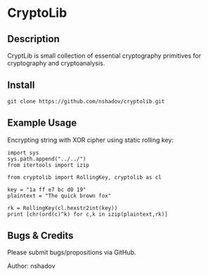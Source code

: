 # CryptoLib

## Description

CryptLib is small collection of essential cryptography primitives for cryptography and cryptoanalysis.

## Install

```
git clone https://github.com/nshadov/cryptolib.git
```

## Example Usage

Encrypting string with XOR cipher using static rolling key:

```
import sys
sys.path.append("../../")
from itertools import izip

from cryptolib import RollingKey, cryptolib as cl

key = "1a ff e7 bc d0 19"
plaintext = "The quick brown fox"

rk = RollingKey(cl.hexstr2int(key))
print [chr(ord(c)^k) for c,k in izip(plaintext,rk)]
```

## Bugs & Credits

Please submit bugs/propositions via GitHub.

Author: nshadov